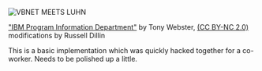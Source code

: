 ![VBNET MEETS LUHN](https://github.com/rastreus/validatingCCNums/tree/master/images/vbnet-meets-luhn.png?raw=true)

["IBM Program Information Department"](https://flic.kr/p/a9Rqt4)
by Tony Webster, [(CC BY-NC 2.0)](https://creativecommons.org/licenses/by-nc/2.0/legalcode)
modifications by Russell Dillin

This is a basic implementation which was quickly hacked together for a co-worker.
Needs to be polished up a little.
